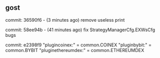 ## gost ##

commit: 36590f6 - (3 minutes ago) remove useless print

commit: 58ee94b - (41 minutes ago) fix StrategyManagerCfg.EXWsCfg bugs

commit: e2398f9
"plugincoinex:" = common.COINEX
"pluginbybit:" = common.BYBIT
"pluginethereumdex:" = common.ETHEREUMDEX
